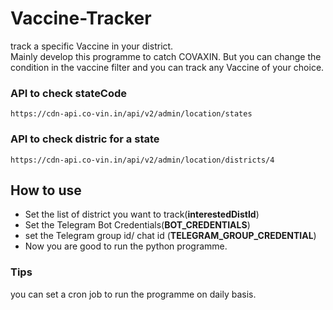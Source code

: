# Vaccine-Tracker
track a specific Vaccine in your district.<br>
Mainly develop this programme to catch COVAXIN. But you can change the condition in the vaccine filter
and you can track any Vaccine of your choice.

### API to check stateCode 
`https://cdn-api.co-vin.in/api/v2/admin/location/states`

### API to check distric for a state
`https://cdn-api.co-vin.in/api/v2/admin/location/districts/4`

## How to use
- Set the list of district you want to track(**interestedDistId**)
- Set the Telegram Bot Credentials(**BOT_CREDENTIALS**)
- set the Telegram group id/ chat id (**TELEGRAM_GROUP_CREDENTIAL**)
- Now you are good to run the python programme.

### Tips
you can set a cron job to run the programme on daily basis.
